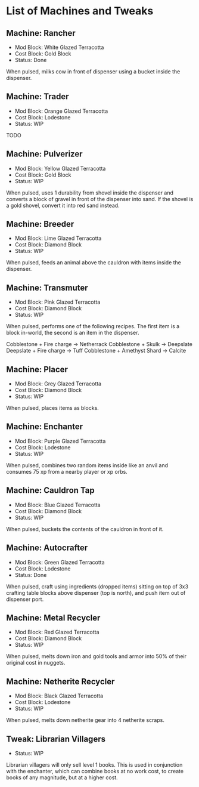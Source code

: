 # List of Machines and Tweaks

## Machine: Rancher
- Mod Block: White Glazed Terracotta
- Cost Block: Gold Block
- Status: Done

When pulsed, milks cow in front of dispenser using a bucket inside the dispenser.

## Machine: Trader
- Mod Block: Orange Glazed Terracotta
- Cost Block: Lodestone
- Status: WIP

TODO

## Machine: Pulverizer
- Mod Block: Yellow Glazed Terracotta
- Cost Block: Gold Block
- Status: WIP

When pulsed, uses 1 durability from shovel inside the dispenser and converts a block of gravel in front of the dispenser into sand.
If the shovel is a gold shovel, convert it into red sand instead.

## Machine: Breeder
- Mod Block: Lime Glazed Terracotta
- Cost Block: Diamond Block
- Status: WIP

When pulsed, feeds an animal above the cauldron with items inside the dispenser.

## Machine: Transmuter
- Mod Block: Pink Glazed Terracotta
- Cost Block: Diamond Block
- Status: WIP

When pulsed, performs one of the following recipes. The first item is a block in-world, the second is an item in the dispenser.

Cobblestone + Fire charge    -> Netherrack
Cobblestone + Skulk          -> Deepslate
Deepslate   + Fire charge    -> Tuff
Cobblestone + Amethyst Shard -> Calcite

## Machine: Placer
- Mod Block: Grey Glazed Terracotta
- Cost Block: Diamond Block
- Status: WIP

When pulsed, places items as blocks.

## Machine: Enchanter
- Mod Block: Purple Glazed Terracotta
- Cost Block: Lodestone
- Status: WIP

When pulsed, combines two random items inside like an anvil and consumes 75 xp from a nearby player or xp orbs.

## Machine: Cauldron Tap
- Mod Block: Blue Glazed Terracotta
- Cost Block: Diamond Block
- Status: WIP

When pulsed, buckets the contents of the cauldron in front of it.

## Machine: Autocrafter
- Mod Block: Green Glazed Terracotta
- Cost Block: Lodestone
- Status: Done

When pulsed, craft using ingredients (dropped items) sitting on top of 3x3 crafting table blocks above dispenser (top is north), and push item out of dispenser port.

## Machine: Metal Recycler
- Mod Block: Red Glazed Terracotta
- Cost Block: Diamond Block
- Status: WIP

When pulsed, melts down iron and gold tools and armor into 50% of their original cost in nuggets.

## Machine: Netherite Recycler
- Mod Block: Black Glazed Terracotta
- Cost Block: Lodestone
- Status: WIP

When pulsed, melts down netherite gear into 4 netherite scraps.

## Tweak: Librarian Villagers
- Status: WIP

Librarian villagers will only sell level 1 books. This is used in conjunction
with the enchanter, which can combine books at no work cost, to
create books of any magnitude, but at a higher cost.